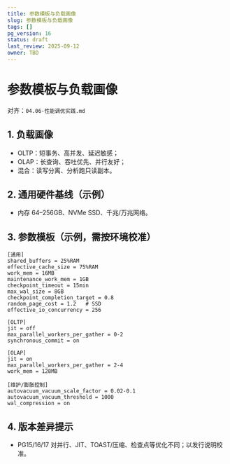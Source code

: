 ```yaml
---
title: 参数模板与负载画像
slug: 参数模板与负载画像
tags: []
pg_version: 16
status: draft
last_review: 2025-09-12
owner: TBD
---
```


# 参数模板与负载画像

对齐：`04.06-性能调优实践.md`

## 1. 负载画像

- OLTP：短事务、高并发、延迟敏感；
- OLAP：长查询、吞吐优先、并行友好；
- 混合：读写分离、分析跑只读副本。

## 2. 通用硬件基线（示例）

- 内存 64–256GB、NVMe SSD、千兆/万兆网络。

## 3. 参数模板（示例，需按环境校准）

```text
[通用]
shared_buffers = 25%RAM
effective_cache_size = 75%RAM
work_mem = 16MB
maintenance_work_mem = 1GB
checkpoint_timeout = 15min
max_wal_size = 8GB
checkpoint_completion_target = 0.8
random_page_cost = 1.2   # SSD
effective_io_concurrency = 256

[OLTP]
jit = off
max_parallel_workers_per_gather = 0-2
synchronous_commit = on

[OLAP]
jit = on
max_parallel_workers_per_gather = 2-4
work_mem = 128MB

[维护/膨胀控制]
autovacuum_vacuum_scale_factor = 0.02-0.1
autovacuum_vacuum_threshold = 1000
wal_compression = on
```

## 4. 版本差异提示

- PG15/16/17 对并行、JIT、TOAST/压缩、检查点等优化不同；以发行说明校准。
